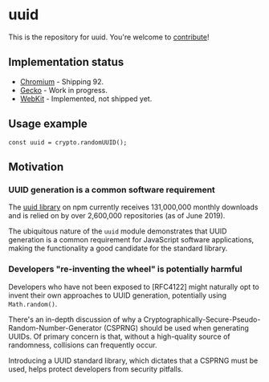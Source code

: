 # uuid

This is the repository for uuid. You're welcome to
[contribute](CONTRIBUTING.md)!

## Implementation status

 * [Chromium](https://bugs.chromium.org/p/chromium/issues/detail?id=1197594) - Shipping 92.
 * [Gecko](https://bugzilla.mozilla.org/show_bug.cgi?id=1723674) - Work in progress.
 * [WebKit](https://bugs.webkit.org/show_bug.cgi?id=229240) - Implemented, not shipped yet.

## Usage example

```JS
const uuid = crypto.randomUUID();
```
## Motivation

### UUID generation is a common software requirement

The <a href="https://www.npmjs.com/package/uuid">uuid library</a> on npm
currently receives 131,000,000 monthly downloads and is relied on by over
2,600,000 repositories (as of June 2019).

The ubiquitous nature of the `uuid` module demonstrates that UUID generation is a common
requirement for JavaScript software applications, making the functionality a good candidate for the
standard library.
### Developers "re-inventing the wheel" is potentially harmful

Developers who have not been exposed to [RFC4122] might naturally opt to invent their own approaches
to UUID generation, potentially using `Math.random()`.

There's an in-depth discussion of why a Cryptographically-Secure-Pseudo-Random-Number-Generator
(CSPRNG) should be used when generating UUIDs. Of primary concern is that, without a high-quality source
of randomness, collisions can frequently occur.

Introducing a UUID standard library, which dictates that a CSPRNG must be used, helps protect developers from security pitfalls.
